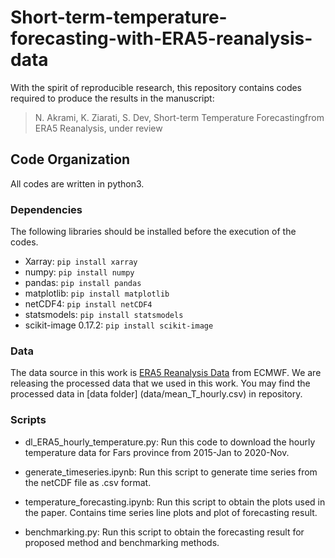 # Short-term-temperature-forecasting-with-ERA5-reanalysis-data
With the spirit of reproducible research, this repository contains codes required to produce the results in the manuscript:

> N. Akrami, K. Ziarati, S. Dev, Short-term Temperature Forecastingfrom ERA5 Reanalysis, under review


## Code Organization
All codes are written in python3.

### Dependencies
The following libraries should be installed before the execution of the codes.

- Xarray: `pip install xarray`
- numpy: `pip install numpy`
- pandas: `pip install pandas`
- matplotlib: `pip install matplotlib`
- netCDF4: `pip install netCDF4`
- statsmodels: `pip install statsmodels`
- scikit-image 0.17.2: `pip install scikit-image`


### Data
The data source in this work is [ERA5 Reanalysis Data](https://cds.climate.copernicus.eu/cdsapp#!/dataset/reanalysis-era5-single-levels?tab=form) from ECMWF. We are releasing the processed data that we used in this work. You may find the processed data in [data folder] (data/mean_T_hourly.csv) in repository.

### Scripts
- dl_ERA5_hourly_temperature.py: Run this code to download the hourly temperature data for Fars province from 2015-Jan to 2020-Nov.

- generate_timeseries.ipynb: Run this script to generate time series from the netCDF file as .csv format.

- temperature_forecasting.ipynb: Run this script to obtain the plots used in the paper. Contains time series line plots and plot of forecasting result.

- benchmarking.py: Run this script to obtain the forecasting result for proposed method and benchmarking methods.
